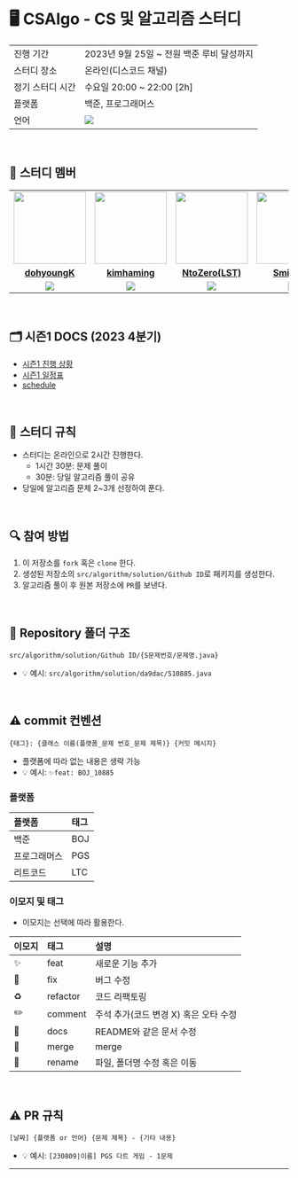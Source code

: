 # 🖥 CSAlgo - CS 및 알고리즘 스터디

<table>
  <tr>
    <td>진행 기간</td>
    <td>2023년 9월 25일 ~ 전원 백준 루비 달성까지</td>
  </tr>
  <tr>
    <td>스터디 장소</td>
    <td>온라인(디스코드 채널)</td>
  </tr>
  <tr>
    <td>정기 스터디 시간</td>
    <td>수요일 20:00 ~ 22:00 [2h] 
  </tr>
  <tr>
    <td>플랫폼</td>
    <td>백준, 프로그래머스</td>
  </tr>
  <tr>
    <td>언어</td>
    <td><img src="https://img.shields.io/badge/Java-007396.svg?&style=for-the-badge&logo=Java&logoColor=white"> 
    </td>
  </tr>
</table>

<br/>

## 🤖 스터디 멤버

<table>
 <tr>
    <td align="center"><a href="https://github.com/dohyoungK"><img src="https://avatars.githubusercontent.com/dohyoungK" width="130px;" alt=""></a></td>
    <td align="center"><a href="https://github.com/kimhaming"><img src="https://avatars.githubusercontent.com/kimhaming" width="130px;" alt=""></a></td>
    <td align="center"><a href="https://github.com/NtoZero"><img src="https://avatars.githubusercontent.com/NtoZero" width="130px;" alt=""></a></td>
    <td align="center"><a href="https://github.com/Dokyung-Hwang"><img src="https://avatars.githubusercontent.com/Dokyung-Hwang" width="130px;" alt=""></a></td>
    <td align="center"><a href="https://github.com/da9dac"><img src="https://avatars.githubusercontent.com/da9dac" width="130px;" alt=""></a></td>
  </tr>
  <tr>
    <td align="center"><a href="https://github.com/dohyoungK"><b>dohyoungK</b></a></td>
    <td align="center"><a href="https://github.com/kimhaming"><b>kimhaming</b></a></td>
    <td align="center"><a href="https://github.com/NtoZero"><b>NtoZero(LST)</b></a></td>
    <td align="center"><a href="https://github.com/Dokyung-Hwang"><b>Smile:DK</b></a></td>
    <td align="center"><a href="https://github.com/da9dac"><b>da9dac</b></a></td>
  </tr>
  <tr>
    <td align="center"><img src="https://img.shields.io/badge/Java-007396?style=for-the-badge&logo=java&logoColor=white"></td>
    <td align="center"><img src="https://img.shields.io/badge/Java-007396?style=for-the-badge&logo=java&logoColor=white"></td>
    <td align="center"><img src="https://img.shields.io/badge/Java-007396?style=for-the-badge&logo=java&logoColor=white"></td>
    <td align="center"><img src="https://img.shields.io/badge/Java-007396?style=for-the-badge&logo=java&logoColor=white"></td>
    <td align="center"><img src="https://img.shields.io/badge/Java-007396?style=for-the-badge&logo=java&logoColor=white"></td>
  </tr> 
</table>

<br/>

## 🗂️ 시즌1 DOCS (2023 4분기)
- [시즌1 진행 상황](https://github.com/CodeSquad-2023-BE-Study/Algorithm-Study/blob/main/docs/%EC%A7%84%ED%96%89%EC%83%81%ED%99%A9/%EC%8B%9C%EC%A6%8C1_2%EC%9B%94-7%EC%9B%94_%EC%A7%84%ED%96%89%EC%83%81%ED%99%A9.md)
- [시즌1 일정표](https://github.com/CodeSquad-2023-BE-Study/Algorithm-Study/blob/main/docs/%EB%AC%B8%EC%A0%9C/%EC%8B%9C%EC%A6%8C1_2%EC%9B%94-7%EC%9B%94_%EB%AC%B8%EC%A0%9C.md)
- [schedule](https://github.com/encrypted-def/basic-algo-lecture/blob/master/workbook.md)

<br/>

## 📌 스터디 규칙
- 스터디는 온라인으로 2시간 진행한다.
    - 1시간 30분: 문제 풀이
    - 30분: 당일 알고리즘 풀이 공유
- 당일에 알고리즘 문제 2~3개 선정하여 푼다.

<br/>

## 🔍 참여 방법
1. 이 저장소를 `fork` 혹은 `clone` 한다.
2. 생성된 저장소의 `src/algorithm/solution/Github ID`로 패키지를 생성한다.
3. 알고리즘 풀이 후 원본 저장소에 `PR`를 보낸다.

<br/>

## 📁 Repository 폴더 구조
```
src/algorithm/solution/Github ID/{S문제번호/문제명.java}
```

- 💡 예시: `src/algorithm/solution/da9dac/S10885.java`

<br/>

## ⚠️ commit 컨벤션

```
{태그}: {클래스 이름(플랫폼_문제 번호_문제 제목)} {커밋 메시지}
```

- 플랫폼에 따라 없는 내용은 생략 가능
- 💡 예시: `✨feat: BOJ_10885`

### 플랫폼

| 플랫폼    | 태그  |
|:-------|:----|
| 백준     | BOJ |
| 프로그래머스 | PGS |
| 리트코드   | LTC |

### 이모지 및 태그

- 이모지는 선택에 따라 활용한다.

| 이모지 | 태그       | 설명                      |
|:----|:---------|:------------------------|
| ✨   | feat     | 새로운 기능 추가               |
| 🐛  | fix      | 버그 수정                   |
| ♻️  | refactor | 코드 리팩토링                 |
| ✏️  | comment  | 주석 추가(코드 변경 X) 혹은 오타 수정 |
| 📝  | docs     | README와 같은 문서 수정        |
| 🔀  | merge    | merge                   |
| 🚚  | rename   | 파일, 폴더명 수정 혹은 이동        |


<br/>

## ⚠️ PR 규칙

```
[날짜] {플랫폼 or 언어} {문제 제목} - {기타 내용}
```

- 💡 예시: `[230809|이름] PGS 다트 게임 - 1문제`

---

<br/>
